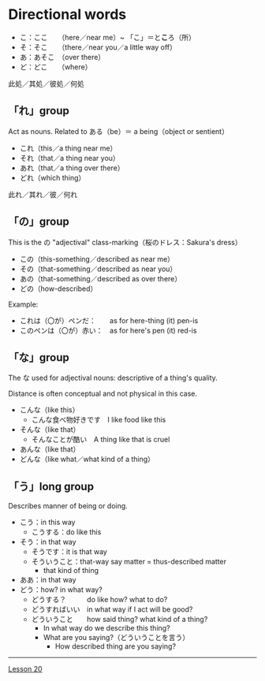 # Directional words

- こ：ここ　　（here／near me）~ 「こ」＝と**こ**ろ（所）
- そ：そこ　　（there／near you／a little way off）
- あ：あそこ　（over there）
- ど：どこ　　（where）

此処／其処／彼処／何処

## 「れ」group

Act as nouns. Related to ある（be）＝ a being（object or sentient）

- これ（this／a thing near me）
- それ（that／a thing near you）
- あれ（that／a thing over there）
- どれ（which thing）

此れ／其れ／彼／何れ

## 「の」group

This is the の "adjectival" class-marking（桜のドレス：Sakura's dress）

- この（this-something／described as near me）
- その（that-something／described as near you）
- あの（that-something／described as over there）
- どの（how-described）

Example:
- これは（〇が）ペンだ：　　as for here-thing (it) pen-is
- このペンは（〇が）赤い：　as for here's pen (it) red-is

## 「な」group

The な used for adjectival nouns: descriptive of a thing's quality.

Distance is often conceptual and not physical in this case.

- こんな（like this）
	- こんな食べ物好きです　I like food like this
- そんな（like that）
	- そんなことが酷い　A thing like that is cruel
- あんな（like that）
- どんな（like what／what kind of a thing）

## 「う」long group

Describes manner of being or doing.

- こう：in this way
	- こうする：do like this
- そう：in that way
	- そうです：it is that way
	- そういうこと：that-way say matter = thus-described matter
		- that kind of thing
- ああ：in that way
- どう：how? in what way?
	- どうする？　　　do like how? what to do?
	- どうすればいい　in what way if I act will be good?
	- どういうこと　　how said thing? what kind of a thing?
		- In what way do we describe this thing?
		- What are you saying?（どういうことを言う）
			- How described thing are you saying?

--- 

[Lesson 20](https://youtu.be/xLkY6whr7T4?list=PLg9uYxuZf8x_A-vcqqyOFZu06WlhnypWj)